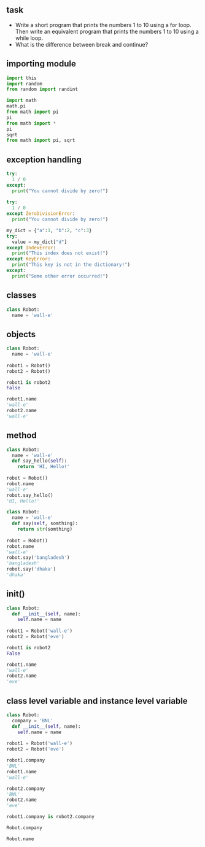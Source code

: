 ## task
-  Write a short program that prints the numbers 1 to 10 using a for loop. Then write an equivalent program that prints the numbers 1 to 10 using a while loop.
- What is the difference between break and continue?

## importing module
```python
import this
import random
from random import randint

import math
math.pi
from math import pi
pi
from math import *
pi
sqrt
from math import pi, sqrt
```
## exception handling
```python
try:
  1 / 0
except:
  print("You cannot divide by zero!")
  
try:
  1 / 0
except ZeroDivisionError:
  print("You cannot divide by zero!")

my_dict = {"a":1, "b":2, "c":3}
try:
  value = my_dict["d"]
except IndexError:
  print("This index does not exist!")
except KeyError:
  print("This key is not in the dictionary!")
except:
  print("Some other error occurred!")
```
## classes
```python
class Robot:
  name = 'wall-e'
```
## objects
```python
class Robot:
  name = 'wall-e'
 
robot1 = Robot()
robot2 = Robot()

robot1 is robot2
False

robot1.name
'wall-e'
robot2.name
'wall-e'
```
## method
```python
class Robot:
  name = 'wall-e'
  def say_hello(self):
    return 'HI, Hello!'
 
robot = Robot()
robot.name
'wall-e'
robot.say_hello()
'HI, Hello!'

class Robot:
  name = 'wall-e'
  def say(self, somthing):
    return str(somthing)
 
robot = Robot()
robot.name
'wall-e'
robot.say('bangladesh')
'bangladesh'
robot.say('dhaka')
'dhaka'
```
## __init__()
```python
class Robot:
  def __init__(self, name):
    self.name = name
 
robot1 = Robot('wall-e')
robot2 = Robot('eve')

robot1 is robot2
False

robot1.name
'wall-e'
robot2.name
'eve'
```
## class level variable and instance level variable
```python
class Robot:
  company = 'BNL'
  def __init__(self, name):
    self.name = name
 
robot1 = Robot('wall-e')
robot2 = Robot('eve')

robot1.company
'BNL'
robot1.name
'wall-e'

robot2.company
'BNL'
robot2.name
'eve'

robot1.company is robot2.company

Robot.company

Robot.name
```
